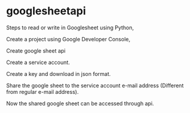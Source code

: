 # googlesheetapi

Steps to read or write in Googlesheet using Python,

Create a project using Google Developer Console,

Create google sheet api

Create a service account.

Create a key and download in json format.

Share the google sheet to the service account e-mail address (Different from regular e-mail address).

Now the shared google sheet can be accessed through api.

